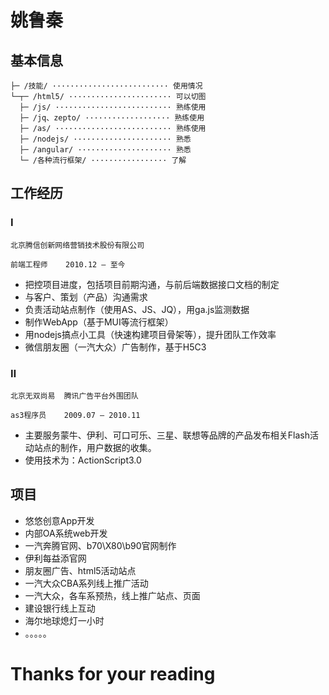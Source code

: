 # 姚鲁秦

##   基本信息
```
├─ /技能/ ·························· 使用情况
└─┬─ /html5/ ······················· 可以切图
  ├─ /js/ ·························· 熟练使用
  ├─ /jq、zepto/ ··················· 熟练使用
  ├─ /as/ ·························· 熟练使用
  ├─ /nodejs/ ······················ 熟悉
  ├─ /angular/ ····················· 熟悉
  └─ /各种流行框架/ ················· 了解
```

##   工作经历

### Ⅰ
```
北京腾信创新网络营销技术股份有限公司

前端工程师    2010.12 — 至今
```

+ 把控项目进度，包括项目前期沟通，与前后端数据接口文档的制定
+ 与客户、策划（产品）沟通需求
+ 负责活动站点制作（使用AS、JS、JQ），用ga.js监测数据
+ 制作WebApp（基于MUI等流行框架）
+ 用nodejs搞点小工具（快速构建项目骨架等），提升团队工作效率
+ 微信朋友圈（一汽大众）广告制作，基于H5C3

###  Ⅱ
```
北京无双尚易  腾讯广告平台外围团队

as3程序员    2009.07 — 2010.11
```

+ 主要服务蒙牛、伊利、可口可乐、三星、联想等品牌的产品发布相关Flash活动站点的制作，用户数据的收集。
+ 使用技术为：ActionScript3.0

## 项目

+ 悠悠创意App开发
+ 内部OA系统web开发
+ 一汽奔腾官网、b70\X80\b90官网制作
+ 伊利每益添官网
+ 朋友圈广告、html5活动站点
+ 一汽大众CBA系列线上推广活动
+ 一汽大众，各车系预热，线上推广站点、页面
+ 建设银行线上互动
+ 海尔地球熄灯一小时
+  。。。。。


# Thanks for your reading